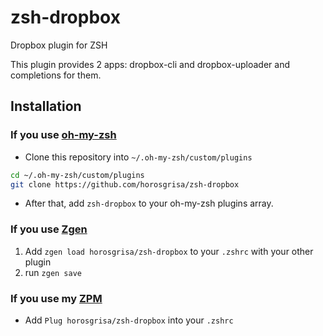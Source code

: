 zsh-dropbox
===========

Dropbox plugin for ZSH

This plugin provides 2 apps: dropbox-cli and dropbox-uploader
and completions for them.


Installation
------------
### If you use [oh-my-zsh](https://github.com/robbyrussell/oh-my-zsh)

* Clone this repository into `~/.oh-my-zsh/custom/plugins`
```sh
cd ~/.oh-my-zsh/custom/plugins
git clone https://github.com/horosgrisa/zsh-dropbox
```
* After that, add `zsh-dropbox` to your oh-my-zsh plugins array.

### If you use [Zgen](https://github.com/tarjoilija/zgen)

1. Add `zgen load horosgrisa/zsh-dropbox` to your `.zshrc` with your other plugin
2. run `zgen save`

### If you use my [ZPM](https://github.com/horosgrisa/ZPM)

* Add `Plug horosgrisa/zsh-dropbox` into your `.zshrc`
